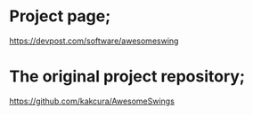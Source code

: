 Project page;
=======
https://devpost.com/software/awesomeswing

The original project repository;
=======
https://github.com/kakcura/AwesomeSwings
